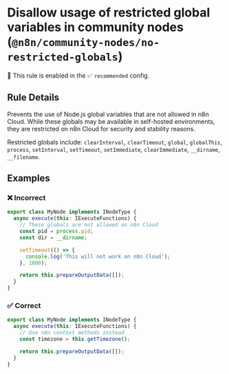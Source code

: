 # Disallow usage of restricted global variables in community nodes (`@n8n/community-nodes/no-restricted-globals`)

💼 This rule is enabled in the ✅ `recommended` config.

<!-- end auto-generated rule header -->

## Rule Details

Prevents the use of Node.js global variables that are not allowed in n8n Cloud. While these globals may be available in self-hosted environments, they are restricted on n8n Cloud for security and stability reasons.

Restricted globals include: `clearInterval`, `clearTimeout`, `global`, `globalThis`, `process`, `setInterval`, `setTimeout`, `setImmediate`, `clearImmediate`, `__dirname`, `__filename`.

## Examples

### ❌ Incorrect

```typescript
export class MyNode implements INodeType {
  async execute(this: IExecuteFunctions) {
    // These globals are not allowed on n8n Cloud
    const pid = process.pid;
    const dir = __dirname;

    setTimeout(() => {
      console.log('This will not work on n8n Cloud');
    }, 1000);

    return this.prepareOutputData([]);
  }
}
```

### ✅ Correct

```typescript
export class MyNode implements INodeType {
  async execute(this: IExecuteFunctions) {
    // Use n8n context methods instead
    const timezone = this.getTimezone();

    return this.prepareOutputData([]);
  }
}
```
